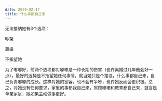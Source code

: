 ```yaml
---
date: 2020-02-17
title: 什么事都自己来
---
```

无法接纳她有3个选项：

吵架

离婚

不指望她

为了嘟嘟好，前两个选项都对嘟嘟是一种长期的伤害（也许离婚过几年他会好一点），最好的选择是不指望她任何事情，就当她只是个摆设，什么事都自己来，自己负责嘟嘟的成长。这样对她的宽容，也不会有争吵，也许她反而会更积极。总之，对她没有任何要求，家里的事都我自己来，照顾嘟嘟和教育都自己来，就当是单亲家庭，她如果主动做事更好。
